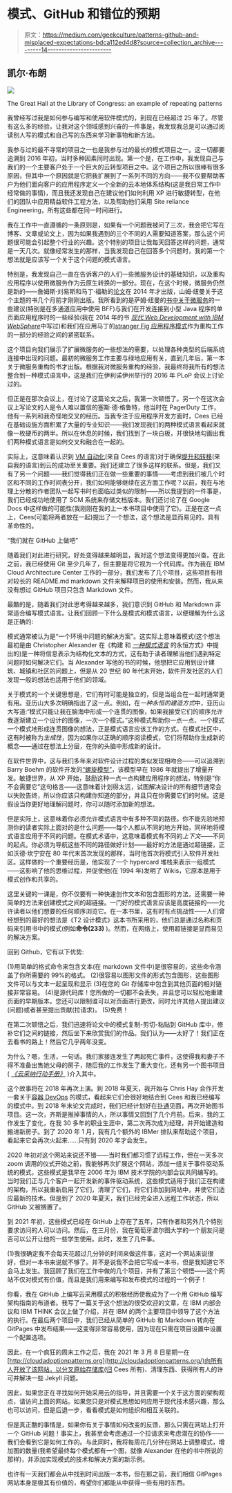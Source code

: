 # 模式、GitHub 和错位的预期

> 原文：<https://medium.com/geekculture/patterns-github-and-misplaced-expectations-bdca112ed4d8?source=collection_archive---------14----------------------->

## 凯尔·布朗

![](img/a5ad44dcf066fff374d3bfd295a3eed1.png)

The Great Hall at the Library of Congress: an example of repeating patterns

我曾经写过我是如何参与编写和使用软件模式的，到现在已经超过 25 年了。尽管有这么多的经验，让我对这个领域感到兴奋的一件事是，我发现我总是可以通过阅读别人写的模式和自己写的东西来学习新事物和新方法。

我参与过的最不寻常的项目之一也是我参与过的最长的模式项目之一。这一切都要追溯到 2016 年初，当时多种因素同时出现。第一个是，在工作中，我发现自己与我们的一个主要客户处于一个巨大的云转型项目之中。这个项目之所以很棒有很多原因，但其中一个原因就是它把我扩展到了一系列不同的方向——我不仅要帮助客户为他们面向客户的应用程序定义一个全新的云本地体系结构(这是我日常工作中经常做的事情)，而且我还发现自己在建议他们如何利用 XP 进行敏捷转型，在他们的团队中应用精益软件工程方法，以及帮助他们采用 Site reliance Engineering，所有这些都在同一时间进行。

我在工作中一直遵循的一条原则是，如果有一个问题我被问了三次，我会把它写在博客、文章或论文上，因为如果我遇到的三个不同的人需要知道答案，那么这个问题很可能会引起整个行业的兴趣。这个特别的项目让我每天回答这样的问题，通常是一天几次。就像经常发生的那样，当我发现自己在回答多个问题时，我的第一个想法就是应该写一个关于这个问题的模式语言。

特别是，我发现自己一直在告诉客户的人们一些微服务设计的基础知识，以及重构应用程序以使用微服务作为云原生转换的一部分。现在，在这个时候，微服务仍然是新的——詹姆斯·刘易斯和马丁·福勒的[论文](https://martinfowler.com/articles/microservices.html)在 2014 年才出版，山姆·纽曼关于这个主题的书几个月前才刚刚出版。我所看到的是萨姆·纽曼的[书中关于微服务](https://www.amazon.com/Building-Microservices-Designing-Fine-Grained-Systems/dp/1491950358)的一些建议(特别是在多通道应用中使用 BFF)与我们在开发连接到小型 Java 程序的单页面应用程序时的一些经验(我在 2014 年的书 [*现代 Web Development with IBM WebSphere*](https://www.amazon.com/Modern-Web-Development-WebSphere-Multi-Platform-ebook/dp/B00KLBEUAO)中写过)和我们在应用马丁的[stranger Fig 应用程序模式](https://martinfowler.com/bliki/StranglerFigApplication.html)作为重构工作的一部分的经验之间的紧密联系。

这个项目向我们展示了扩展微服务的一些想法的需要，以处理各种类型的后端系统连接中出现的问题。最初的微服务工作主要与绿地应用有关，直到几年后，第一本关于微服务重构的书才出版。根据我对微服务重构的经验，我最终将我所有的想法整合到一种模式语言中，这是我们在伊利诺伊州举行的 2016 年 PLoP 会议上讨论过的。

但正是在那次会议上，在讨论了这篇论文之后，我第一次顿悟了。另一个在这次会议上写论文的人是令人难以置信的塞斯·德·格鲁特，他当时在 PagerDuty 工作，他有一系列和我奇怪地交叉的经历。当我专注于应用程序开发方面时，Cees 已经在基础设施方面积累了大量的专业知识——我们发现我们的两种模式语言看起来就像一枚硬币的两半。所以在休息的时候，我们找到了一块白板，并很快地勾画出我们两种模式语言是如何交叉和融合在一起的。

实际上，这意味着认识到 [VM 自动化](https://kgb1001001.github.io/cloudadoptionpatterns/Cloud-Native-DevOps/Automate-Deployment.html)(来自 Cees 的语言)对于确保[提升和转移](https://kgb1001001.github.io/cloudadoptionpatterns/Cloud-Adoption/Lift-and-Shift.html)(来自我的语言)到云的成功至关重要。我们还建立了很多这样的联系。但是，我们又有了另一个问题——我们觉得我们正在做一些重要的事情——考虑到我们被几个时区和不同的工作时间表分开，我们如何能够继续在这方面工作呢？以前，我在与地理上分散的作者团队一起写书时也面临过类似的限制——所以我提到的一件事是，我们已经成功地使用了 SCM 系统来存储文档版本。我们还讨论了在 Google Docs 中这样做的可能性(我刚刚在我的上一本书项目中使用了它)。正是在这一点上，Cees(可能将两者放在一起)提出了一个想法，这个想法是显而易见的，具有革命性的。

“我们就在 GitHub 上做吧”

随着我们对此进行研究，好处变得越来越明显，我对这个想法变得更加兴奋。在此之前，我已经使用 Git 至少几年了，但主要是将它视为一个代码库。作为我在 IBM Cloud Architecture Center 工作的一部分，我们发布了几个项目，这些项目有相对较长的 README.md markdown 文件来解释项目的使用和安装。然而，我从来没有想过 GitHub 项目只包含 Markdown 文件。

最酷的是，随着我们对此思考得越来越多，我们意识到 GitHub 和 Markdown 非常适合编写模式语言。让我们回顾一下什么是模式和模式语言，以便理解为什么这是正确的:

模式通常被认为是“一个环境中问题的解决方案”。这实际上意味着模式(这个想法最初是由 Christopher Alexander 在《构建 和 [*一种模式语言*](https://www.amazon.com/Pattern-Language-Buildings-Construction-Environmental/dp/0195019199) 的永恒方式》中提出的)是一种将信息表示为结构化文本的方式，这有助于读者理解当他们遇到特定问题时如何解决它们。当 Alexander 写他的书的时候，他想把它应用到设计建筑、城镇和社区的问题上，但是从 20 世纪 80 年代末开始，软件开发社区的人们发现一般的想法也适用于他们的领域。

关于模式的一个关键思想是，它们有时可能是独立的，但是当组合在一起时通常更有用。亚历山大多次明确指出了这一点。例如，在*一种永恒的建造方式*中，亚历山大写道:“模式只能让我在脑海中形成一个连贯的图像，如果我接受它们的顺序允许我逐渐建立一个设计的图像，一次一个模式。”这种模式帮助你一点一点、一个模式一个模式地形成连贯图像的想法，正是模式语言应该工作的方式。在模式社区中，这有时被称为*生成性*，因为如果你以正确的顺序阅读模式，它们将帮助你生成新的概念——通过在想法上分层，在你的头脑中形成新的设计。

在软件世界中，这与我们多年来对软件设计过程的类似发现相吻合——可以追溯到 Barry Boehm 的软件开发的[“螺旋模型”](https://en.wikipedia.org/wiki/Spiral_model)，该模型早在 1986 年就提出了增量开发。敏捷世界，从 XP 开始，鼓励这种一点一点构建应用程序的想法，特别是“你不会需要它”这句格言——这意味着计划得太远，试图解决设计的所有细节通常会以失败告终，所以你应该只构建你知道的部分，并且只在你需要它们的时候。这是假设当你更好地理解问题时，你可以随时添加新的想法。

但是实际上，这意味着你必须允许模式语言中有多种不同的路径。你不能先验地预测你的读者实际上面对的是什么问题——每个人都从不同的地方开始，同样地将模式语言应用于不同的问题。在模式术语中，这意味着模式有不同的*上下文*——不同的起点。你必须为导航这些不同的路径做好计划——最好的方法是通过超链接，正如沃德·坎宁安在 80 年代末首次发现的那样，当时他首次将模式引入软件开发社区。这样做的一个重要经历是，他实现了一个 hypercard 堆栈来表示一组模式——这影响了他的思维过程，并促使他(在 1994 年)发明了 Wikis，它原本是用于模式创作和共享的。

这里关键的一课是，你不仅要有一种快速创作文本和包含图形的方法，还需要一种简单的方法来创建模式之间的超链接。一门好的模式语言应该是高度链接的——允许读者以他们想要的任何顺序浏览它。在一本书里，这有时有点挑战性——人们曾经想到的最好的想法是《T2 设计模式》这本书所采用的，他们总是通过名称和页码来引用书中的模式(例如**命令(233)** )。然而，在网络上，使用超链接是显而易见的解决方案。

回到 Github，它有以下优势:

(1)用简单的格式命令来包含文本(在 markdown 文件中)是很容易的，这些命令涵盖了你所需要的 99%的格式。
(2)很容易以图形文件的形式包含图形，这些图形文件可以与文本一起呈现和显示
(3)在您的 Git 存储库中包含到其他页面的相对链接非常容易。
(4)是源代码库！您所做的一切都不会丢失，并且您可以轻松地重建页面的早期版本。您还可以限制谁可以对页面进行更改，同时允许其他人提出建议(问题)或者甚至提出贡献(拉请求)。
(5)免费！

在第二次顿悟之后，我们迅速将论文中的模式复制-剪切-粘贴到 GitHub 库中，修补它们之间的链接，然后坐下来欣赏我们的作品。我们认为——太好了！我们正在去看书的路上！然后它几乎两年没变。

为什么？嗯，生活，一句话。我们家接连发生了两起死亡事件，这使得我和妻子不得不准备出售她父母的房子，随后我的工作发生了重大变化，还有另一个图书项目( [*《云采纳行动手册》*](https://www.amazon.com/Cloud-Adoption-Playbook-Transforming-Organization/dp/1119491819) )介入其中。

这个故事将在 2018 年再次上演。到 2018 年夏天，我开始与 Chris Hay 合作开发一套关于[容器 DevOps](https://www.hillside.net/plop/2018/papers/proceedings/) 的模式，看起来它们会很好地结合到 Cees 和我已经编写的模式中。到 2018 年末论文完成时，我们已经计划好在[扑通](https://www.hillside.net/plop/2018/index.php?nav=submissions)见面，再次开始图书项目。这一次，齐斯是推掉事情的人，所以事情又回到了几个月前。后来，我的工作发生了变化，在我 30 多年的职业生涯中，第二次再次成为经理，并开始建造和搬进新房子。到了 2020 年 1 月，我有几个额外的 IBMer 排队来帮助这个项目，看起来它会再次火起来……只有到 2020 年才会发生。

2020 年初对这个网站来说还不错——当时我们都习惯了远程工作，但在一天多次 zoom 调用的仪式开始之前，我能够再次扩展这个网站，添加一组关于事件驱动系统的模式，这些模式是我早在 2006 年为 IBM 技术学院的内部会议共同编写的。当时我们正与几个客户一起开发新的事件驱动系统，这些模式适用于我们正在构建的架构，所以我重新启用了它们，清理了它们，将它们添加到网站中，并使它们适应最新的技术。但是到了 2020 年夏天，我们已经完全进入远程工作状态，所以 GitHub 又被搁置了。

到 2021 年初，这些模式已经在 GitHub 上存在了五年，只有作者和另外几个特别要求访问的人可以访问。然后，在三月份，我在葡萄牙波尔图大学的一个朋友问是否可以公开让他的一些学生使用。此时，发生了几件事。

(1)我很确定我不会每天花超过几分钟的时间来做这件事，这对一个网站来说很好，但对一本书来说就不够了。并不是说我不会把它写成一本书，但是我知道它不会马上发生。我回顾了我们在工作中做的几个项目，并有了第三个顿悟——这个网站不仅对模式有价值，而且是我们用来编写和发布模式的过程的一个例子！

你看，我在 GitHub 上编写云采用模式的积极经历使我成为了一个用 GitHub 编写架构指南的布道者。我写了一篇关于这个想法的很受欢迎的文章，在 IBM 内部会议和 IBM THINK 会议上做了介绍，并在 IBM 的两个主要项目中领导了这个方法的执行。在最后两个项目中，我们已经从简单的 GitHub 和 Markdown 转向在 GitPages 中发布结果——这变得非常容易使用，因为现在只需在项目设置中设置一个配置选项。

因此，在一个疯狂的周末工作之后，我在 2021 年 3 月 8 日星期一在[http://cloudadoptionpatterns.org](http://cloudadoptionpatterns.org/)向所有人开放了该网站，以分叉原始存储库(归 Cees 所有)、清理东西、获得所有人的许可并解决一些 Jekyll 问题。

因此，如果您正在寻找如何开始采用云的指导，并且需要一个关于这方面的架构观点，请访问上面的网站。如果您只是对模式思想如何应用于现代技术感兴趣，那么也可以访问，但是后退一步，看看模式是如何组织和相互关联的。

但是真正酷的事情是，如果你有关于事情如何改变的反馈，那么只需在网站上打开一个 GitHub 问题！事实上，我甚至会考虑通过一个拉请求来考虑潜在的协作——我们会看到它是如何工作的。与此同时，我将每周花几分钟在网站上调整模式，增加图的数量(我希望最终每个模式都有一个图，就像 Alexander 在他的书中所说的那样)，并添加实现模式的技术和解决方案的新示例。

也许有一天我们都会从中找到时间出版一本书，但在那之前，我们相信 GitPages 网站本身是极其有价值的，希望你们都能从中获得一些有用的东西。